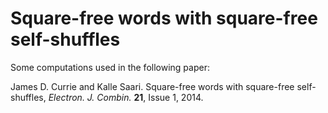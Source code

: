 # Square-free words with square-free self-shuffles

Some computations used in the following paper:

James D. Currie and Kalle Saari. 
Square-free words with square-free self-shuffles, _Electron. J. Combin._ **21**, Issue 1, 2014. 
